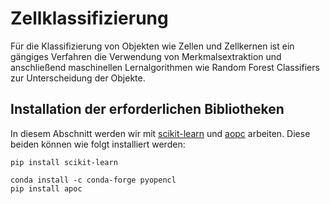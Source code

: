 # Zellklassifizierung

Für die Klassifizierung von Objekten wie Zellen und Zellkernen ist ein gängiges Verfahren die Verwendung von Merkmalsextraktion und anschließend maschinellen Lernalgorithmen wie Random Forest Classifiers zur Unterscheidung der Objekte.

## Installation der erforderlichen Bibliotheken

In diesem Abschnitt werden wir mit [scikit-learn](https://scikit-learn.org) und [aopc](https://github.com/haesleinhuepf/apoc) arbeiten. Diese beiden können wie folgt installiert werden:

```
pip install scikit-learn
```

```
conda install -c conda-forge pyopencl
pip install apoc
```